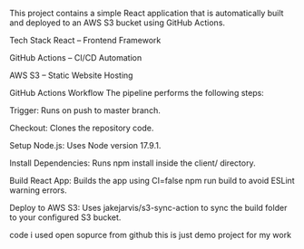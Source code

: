 This project contains a simple React application that is automatically built and deployed to an AWS S3 bucket using GitHub Actions.

 Tech Stack
React – Frontend Framework

GitHub Actions – CI/CD Automation

AWS S3 – Static Website Hosting

GitHub Actions Workflow
The pipeline performs the following steps:

Trigger: Runs on push to master branch.

Checkout: Clones the repository code.

Setup Node.js: Uses Node version 17.9.1.

Install Dependencies: Runs npm install inside the client/ directory.

Build React App: Builds the app using CI=false npm run build to avoid ESLint warning errors.

Deploy to AWS S3: Uses jakejarvis/s3-sync-action to sync the build folder to your configured S3 bucket.

code i used open sopurce from github this is just demo project for my work
